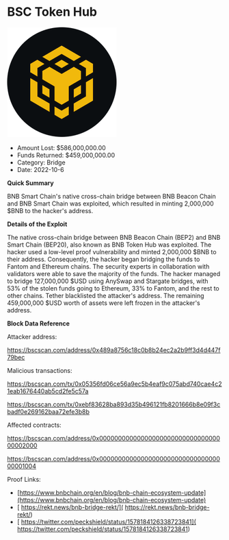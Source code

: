 # BSC Token Hub
![BSC Token Hub](/rektimages/BSC-Token-Hub.png)
- Amount Lost: $586,000,000.00
- Funds Returned: $459,000,000.00
- Category: Bridge
- Date: 2022-10-6

**Quick Summary**

BNB Smart Chain's native cross-chain bridge between BNB Beacon Chain and BNB Smart Chain was exploited, which resulted in minting 2,000,000 $BNB to the hacker's address.

  


 **Details of the Exploit**

The native cross-chain bridge between BNB Beacon Chain (BEP2) and BNB Smart Chain (BEP20), also known as BNB Token Hub was exploited. The hacker used a low-level proof vulnerability and minted 2,000,000 $BNB to their address. Consequently, the hacker began bridging the funds to Fantom and Ethereum chains. The security experts in collaboration with validators were able to save the majority of the funds. The hacker managed to bridge 127,000,000 $USD using AnySwap and Stargate bridges, with 53% of the stolen funds going to Ethereum, 33% to Fantom, and the rest to other chains. Tether blacklisted the attacker's address. The remaining 459,000,000 $USD worth of assets were left frozen in the attacker's address. 

  


 **Block Data Reference**

Attacker address:

https://bscscan.com/address/0x489a8756c18c0b8b24ec2a2b9ff3d4d447f79bec

  


Malicious transactions:

https://bscscan.com/tx/0x05356fd06ce56a9ec5b4eaf9c075abd740cae4c21eab1676440ab5cd2fe5c57a

https://bscscan.com/tx/0xebf83628ba893d35b496121fb8201666b8e09f3cbadf0e269162baa72efe3b8b

  


Affected contracts:

https://bscscan.com/address/0x0000000000000000000000000000000000002000

https://bscscan.com/address/0x0000000000000000000000000000000000001004


Proof Links:
- [https://www.bnbchain.org/en/blog/bnb-chain-ecosystem-update](https://www.bnbchain.org/en/blog/bnb-chain-ecosystem-update)
- [ https://rekt.news/bnb-bridge-rekt/]( https://rekt.news/bnb-bridge-rekt/)
- [ https://twitter.com/peckshield/status/1578184126338723841]( https://twitter.com/peckshield/status/1578184126338723841)


